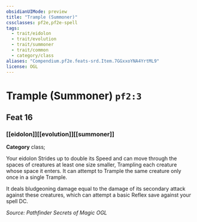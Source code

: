 ```yaml
---
obsidianUIMode: preview
title: "Trample (Summoner)"
cssclasses: pf2e,pf2e-spell
tags:
  - trait/eidolon
  - trait/evolution
  - trait/summoner
  - trait/common
  - category/class
aliases: "Compendium.pf2e.feats-srd.Item.7GGxxoYNA4YrtML9"
license: OGL
---
```

# Trample (Summoner) `pf2:3`
## Feat 16
### [[eidolon]][[evolution]][[summoner]]

**Category** class; 




Your eidolon Strides up to double its Speed and can move through the spaces of creatures at least one size smaller, Trampling each creature whose space it enters. It can attempt to Trample the same creature only once in a single Trample.

It deals bludgeoning damage equal to the damage of its secondary attack against these creatures, which can attempt a basic Reflex save against your spell DC.

*Source: Pathfinder Secrets of Magic*
*OGL*